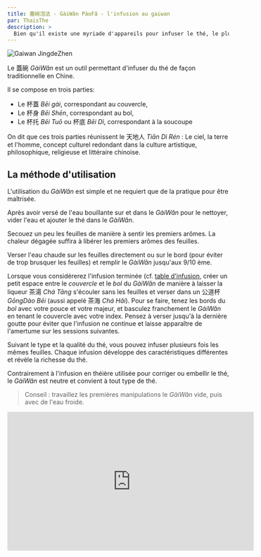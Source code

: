 ```yaml
---
title: 蓋碗泡法 - GàiWǎn PàoFǎ - l'infusion au gaiwan
par: ThaisThe
description: >
  Bien qu'il existe une myriade d'appareils pour infuser le thé, le plus simple, et peut-être le plus élégant, est le GàiWǎn.
---
```


![Gaiwan JingdeZhen](/assets/media/gaiwan-paofa_jingdezhen.jpg)

Le 蓋碗 _GàiWǎn_ est un outil permettant d'infuser du thé de façon traditionnelle en Chine.  

Il se compose en trois parties:

- Le 杯蓋 _Bēi gài_, correspondant au couvercle,
- Le 杯身 _Bēi Shēn_, correspondant au bol,
- Le 杯托 _Bēi Tuō_ ou 杯底 _Bēi Dì_, correspondant à la soucoupe

On dit que ces trois parties réunissent le 天地人 _Tiān Dì Rén_ : Le ciel, la terre et l'homme, concept culturel redondant dans la culture artistique, philosophique, religieuse et littéraire chinoise.  

## La méthode d'utilisation

L'utilisation du _GàiWǎn_ est simple et ne requiert que de la pratique pour être maîtrisée. 

Après avoir versé de l'eau bouillante sur et dans le _GàiWǎn_ pour le nettoyer, vider l'eau et ajouter le thé dans le _GàiWǎn_.

Secouez un peu les feuilles de manière à sentir les premiers arômes. La chaleur dégagée suffira à libérer les premiers arômes des feuilles.

Verser l'eau chaude sur les feuilles directement ou sur le bord (pour éviter de trop brusquer les feuilles) et remplir le _GàiWǎn_ jusqu'aux 9/10 ème.

Lorsque vous considérerez l'infusion terminée (cf. [table d'infusion](../base/table-d-infusion), créer un petit espace entre le *couvercle* et le *bol* du _GàiWǎn_ de manière à laisser la liqueur 茶湯 _Chá Tāng_ s'écouler sans les feuilles et verser dans un 公道杯 _GōngDào Bēi_ (aussi appelé 茶海 _Chá Hǎi_). 
Pour se faire, tenez les bords du *bol* avec votre pouce et votre majeur, et basculez franchement le _GàiWǎn_ en tenant le couvercle avec votre index.
Pensez à verser jusqu'à la dernière goutte pour éviter que l'infusion ne continue et laisse apparaître de l'amertume sur les sessions suivantes.

Suivant le type et la qualité du thé, vous pouvez infuser plusieurs fois les mêmes feuilles. Chaque infusion développe des caractéristiques différentes et révèle la richesse du thé.

Contrairement à l'infusion en théière utilisée pour corriger ou embellir le thé, le _GàiWǎn_ est neutre et convient à tout type de thé.

> Conseil :
> travaillez les premières manipulations le _GàiWǎn_ vide, puis avec de l'eau froide. 

<iframe width="560" height="315" src="https://www.youtube.com/embed/qOmDIB7o2So" frameborder="0" allow="accelerometer; autoplay; encrypted-media; gyroscope; picture-in-picture" allowfullscreen></iframe>
